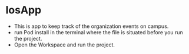 # IosApp
* This is app to keep track of the organization events on campus.
* run Pod install in the terminal where the file is situated before you run the project.
* Open the Workspace and run the project.
